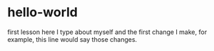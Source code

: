 # hello-world
first lesson
here I type about myself and the first change I make, for example, this line would say those changes.
